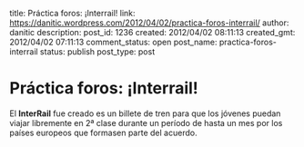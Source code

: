 title: Práctica foros: ¡Interrail!
link: https://danitic.wordpress.com/2012/04/02/practica-foros-interrail/
author: danitic
description: 
post_id: 1236
created: 2012/04/02 08:11:13
created_gmt: 2012/04/02 07:11:13
comment_status: open
post_name: practica-foros-interrail
status: publish
post_type: post

# Práctica foros: ¡Interrail!

El **InterRail** fue creado es un billete de tren para que los jóvenes puedan viajar libremente en 2ª clase durante un período de hasta un mes por los países europeos que formasen parte del acuerdo.